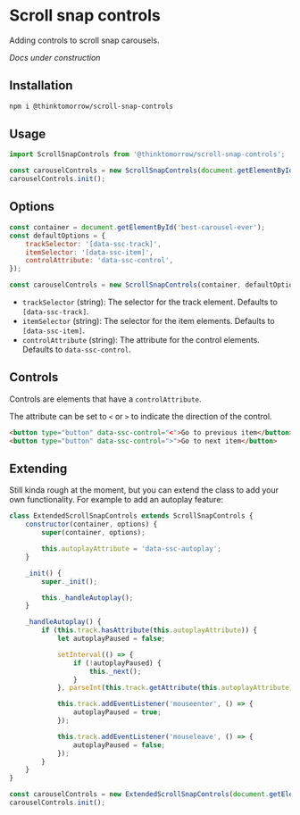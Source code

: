 # Scroll snap controls

Adding controls to scroll snap carousels.

_Docs under construction_

## Installation

```bash
npm i @thinktomorrow/scroll-snap-controls
```

## Usage

```js
import ScrollSnapControls from '@thinktomorrow/scroll-snap-controls';

const carouselControls = new ScrollSnapControls(document.getElementById('best-carousel-ever'));
carouselControls.init();
```

## Options

```js
const container = document.getElementById('best-carousel-ever');
const defaultOptions = {
    trackSelector: '[data-ssc-track]',
    itemSelector: '[data-ssc-item]',
    controlAttribute: 'data-ssc-control',
});

const carouselControls = new ScrollSnapControls(container, defaultOptions);
```

-   `trackSelector` (string): The selector for the track element. Defaults to `[data-ssc-track]`.
-   `itemSelector` (string): The selector for the item elements. Defaults to `[data-ssc-item]`.
-   `controlAttribute` (string): The attribute for the control elements. Defaults to `data-ssc-control`.

## Controls

Controls are elements that have a `controlAttribute`.

The attribute can be set to `<` or `>` to indicate the direction of the control.

```html
<button type="button" data-ssc-control="<">Go to previous item</button>
<button type="button" data-ssc-control=">">Go to next item</button>
```

## Extending

Still kinda rough at the moment, but you can extend the class to add your own functionality. For example to add an autoplay feature:

```js
class ExtendedScrollSnapControls extends ScrollSnapControls {
    constructor(container, options) {
        super(container, options);

        this.autoplayAttribute = 'data-ssc-autoplay';
    }

    _init() {
        super._init();

        this._handleAutoplay();
    }

    _handleAutoplay() {
        if (this.track.hasAttribute(this.autoplayAttribute)) {
            let autoplayPaused = false;

            setInterval(() => {
                if (!autoplayPaused) {
                    this._next();
                }
            }, parseInt(this.track.getAttribute(this.autoplayAttribute), 10) || 5000);

            this.track.addEventListener('mouseenter', () => {
                autoplayPaused = true;
            });

            this.track.addEventListener('mouseleave', () => {
                autoplayPaused = false;
            });
        }
    }
}

const carouselControls = new ExtendedScrollSnapControls(document.getElementById('best-carousel-ever'));
carouselControls.init();
```
